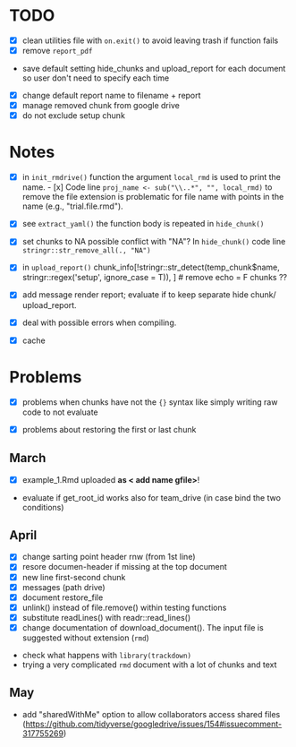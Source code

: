 # TODO

- [x] clean utilities file with `on.exit()` to avoid leaving trash if function fails
- [x] remove `report_pdf`
* save default setting hide_chunks and upload_report for each document so user don't need to specify each time
- [x] change default report name to filename + report
- [x] manage removed chunk from google drive
- [x] do not exclude setup chunk

# Notes

- [x] in `init_rmdrive()` function the argument `local_rmd` is used to print the name. - [x] Code line `proj_name <- sub("\\..*", "", local_rmd)` to remove the file extension is problematic for file name with points in the name (e.g., "trial.file.rmd").

- [x] see `extract_yaml()` the function body is repeated in `hide_chunk()`

- [x] set chunks to NA possible conflict with "NA"? In `hide_chunk()` code line `stringr::str_remove_all(., "NA")`

- [x] in `upload_report()` chunk_info[!stringr::str_detect(temp_chunk$name, stringr::regex('setup', ignore_case = T)), ] # remove echo = F chunks ??

- [x] add message render report; evaluate if to keep separate hide chunk/ upload_report.

- [x] deal with possible errors when compiling.

- [x] cache

# Problems

- [x] problems when chunks have not the `{}` syntax like simply writing raw code to not evaluate

- [x] problems about restoring the first or last chunk



## March

- [X] example_1.Rmd uploaded **as < add name gfile>**!
- evaluate if get_root_id works also for team_drive (in case bind the two conditions)


## April 

- [x] change sarting point header rnw (from 1st line)
- [x] resore documen-header if missing at the top document
- [x] new line first-second chunk
- [x] messages (path drive)
- [x] document restore_file
- [x] unlink() instead of file.remove() within testing functions
- [x] substitute readLines() with readr::read_lines()
- [x] change documentation of download_document(). The input file is suggested without extension (`rmd`)
- check what happens with `library(trackdown)`
- trying a very complicated `rmd` document with a lot of chunks and text

## May

- add "sharedWithMe" option to allow collaborators access shared files (https://github.com/tidyverse/googledrive/issues/154#issuecomment-317755269)
